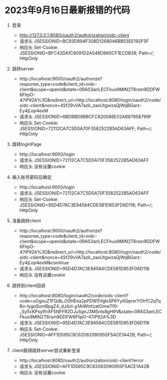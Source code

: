 
# 2023年9月16日最新报错的代码
1. 登录
    - http://127.0.0.1:8080/oauth2/authorization/oidc-client
    - 请求头 JSESSIONID=BC93D894F308D1268046BB53EE192F5F
    - 响应头 Set-Cookie: JSESSIONID=BFC42DA1C8091D2A548D880CF1ECDB39; Path=/; HttpOnly

2. 跳转server
    - http://localhost:9000/oauth2/authorize?response_type=code&client_id=oidc-client&scope=openid&state=0RAS3anLECFkuo9MIN2T6rsm9DDFW6FIipO-47iP92A%3D&redirect_uri=http://localhost:8080/login/oauth2/code/oidc-client&nonce=4Sf29vVA7azk_zaoUtgwzaQjWqBGarz-Ey4jLop4exM
    - 请求头 JSESSIONID=6BDBBD8BBCFC820088E02AB67958799F
    - 响应头 Set-Cookie: JSESSIONID=72112CA7C5D0A70F3582522B5AD63AFF; Path=/; HttpOnly

3. 跳转loginPage
    - http://localhost:9000/login
    - 请求头 JSESSIONID=72112CA7C5D0A70F3582522B5AD63AFF
    - 响应头 没有设置cookie

4. 输入账号密码后确定
    - http://localhost:9000/login
    - 请求头 JSESSIONID=72112CA7C5D0A70F3582522B5AD63AFF
    - 响应头 Set-Cookie: JSESSIONID=95D4D7AC3E94584CDE5B1D853FD6D118; Path=/; HttpOnly

5. 准备跳转client
    - http://localhost:9000/oauth2/authorize?response_type=code&client_id=oidc-client&scope=openid&state=0RAS3anLECFkuo9MIN2T6rsm9DDFW6FIipO-47iP92A%3D&redirect_uri=http://localhost:8080/login/oauth2/code/oidc-client&nonce=4Sf29vVA7azk_zaoUtgwzaQjWqBGarz-Ey4jLop4exM&continue
    - 请求头 JSESSIONID=95D4D7AC3E94584CDE5B1D853FD6D118
    - 响应头 没有设置cookie

6. 跳转到client回调
    - http://localhost:8080/login/oauth2/code/oidc-client?code=uOgouZ1FQdb_O0HEea2pPDW5VglxSP6YytIQprsrYOIrfC2qTqBo-lygoSomBpgZ4_dJ4zI-g1AiWlnfzatOmwTf0-_Sy5cKPsyIfnXF5NFFRZDJuSgnJ3MSnIs8gH9V&state=0RAS3anLECFkuo9MIN2T6rsm9DDFW6FIipO-47iP92A%3D
    - 请求头 JSESSIONID=95D4D7AC3E94584CDE5B1D853FD6D118
    - 响应头 Set-Cookie: JSESSIONID=AFF1D595C9C62082090955F5ACE1A42B; Path=/; HttpOnly

7. client报错跳转server尝试重新登录
    - http://localhost:8080/oauth2/authorization/oidc-client?error
    - 请求头  JSESSIONID=AFF1D595C9C62082090955F5ACE1A42B
    - 响应头 没有设置cookie
